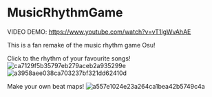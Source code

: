 # MusicRhythmGame
VIDEO DEMO: https://www.youtube.com/watch?v=vT1lgWvAhAE

This is a fan remake of the music rhythm game Osu!

Click to the rhythm of your favourite songs!
![ca7129f5b35797eb279aceb2a935299e](https://user-images.githubusercontent.com/24818991/40291651-1a4b9af2-5c94-11e8-9960-f6ad99a6a97a.png)
![a3958aee038ca703237bf321dd62410d](https://user-images.githubusercontent.com/24818991/40291652-1b4acc8e-5c94-11e8-82bb-517060b773b1.png)

Make your own beat maps!
![a557e1024e23a264ca1bea42b5749c4a](https://user-images.githubusercontent.com/24818991/40291653-1c790120-5c94-11e8-9f8f-e2792fbbd39c.png)
